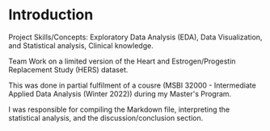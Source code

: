 # Introduction
Project Skills/Concepts: Exploratory Data Analysis (EDA), Data Visualization, and Statistical analysis, Clinical knowledge.

Team Work on a limited version of the Heart and Estrogen/Progestin Replacement Study (HERS) dataset.

This was done in partial fulfilment of a cousre (MSBI 32000 - Intermediate Applied Data Analysis (Winter 2022)) during my Master's Program.

I was responsible for compiling the Markdown file, interpreting the statistical analysis, and the discussion/conclusion section.
